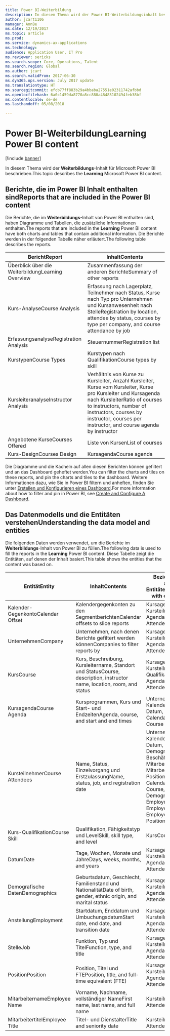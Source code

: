 ```yaml
---
title: Power BI-Weiterbildung
description: In diesem Thema wird der Power BI-Weiterbildungsinhalt beschrieben.
author: jcart1106
manager: AnnBe
ms.date: 12/19/2017
ms.topic: article
ms.prod: 
ms.service: dynamics-ax-applications
ms.technology: 
audience: Application User, IT Pro
ms.reviewer: sericks
ms.search.scope: Core, Operations, Talent
ms.search.region: Global
ms.author: jcart
ms.search.validFrom: 2017-06-30
ms.dyn365.ops.version: July 2017 update
ms.translationtype: HT
ms.sourcegitcommit: efcb77ff883b29a4bbaba27551e02311742afbbd
ms.openlocfilehash: 6a0c1459da8770a8cc880a48483102494feb38bf
ms.contentlocale: de-de
ms.lasthandoff: 05/08/2018

---
```


# <a name="learning-power-bi-content"></a><span data-ttu-id="042da-103">Power BI-Weiterbildung</span><span class="sxs-lookup"><span data-stu-id="042da-103">Learning Power BI content</span></span>

[!include [banner](../includes/banner.md)]

<span data-ttu-id="042da-104">In diesem Thema wird der **Weiterbildungs**-Inhalt für Microsoft Power BI beschrieben.</span><span class="sxs-lookup"><span data-stu-id="042da-104">This topic describes the **Learning** Microsoft Power BI content.</span></span>

## <a name="reports-that-are-included-in-the-power-bi-content"></a><span data-ttu-id="042da-105">Berichte, die im Power BI Inhalt enthalten sind</span><span class="sxs-lookup"><span data-stu-id="042da-105">Reports that are included in the Power BI content</span></span>

<span data-ttu-id="042da-106">Die Berichte, die im **Weiterbildungs**-Inhalt von Power BI enthalten sind, haben Diagramme und Tabellen, die zusätzliche Informationen enthalten.</span><span class="sxs-lookup"><span data-stu-id="042da-106">The reports that are included in the **Learning** Power BI content have both charts and tables that contain additional information.</span></span> <span data-ttu-id="042da-107">Die Berichte werden in der folgenden Tabelle näher erläutert.</span><span class="sxs-lookup"><span data-stu-id="042da-107">The following table describes the reports.</span></span>

| <span data-ttu-id="042da-108">Bericht</span><span class="sxs-lookup"><span data-stu-id="042da-108">Report</span></span>                | <span data-ttu-id="042da-109">Inhalt</span><span class="sxs-lookup"><span data-stu-id="042da-109">Contents</span></span> |
|-----------------------|----------|
| <span data-ttu-id="042da-110">Überblick über die Weiterbildung</span><span class="sxs-lookup"><span data-stu-id="042da-110">Learning Overview</span></span>     | <span data-ttu-id="042da-111">Zusammenfassung der anderen Berichte</span><span class="sxs-lookup"><span data-stu-id="042da-111">Summary of other reports</span></span> |
| <span data-ttu-id="042da-112">Kurs-Analyse</span><span class="sxs-lookup"><span data-stu-id="042da-112">Course Analysis</span></span>       | <span data-ttu-id="042da-113">Erfassung nach Lagerplatz, Teilnehmer nach Status, Kurse nach Typ pro Unternehmen und Kursanwesenheit nach Stelle</span><span class="sxs-lookup"><span data-stu-id="042da-113">Registration by location, attendee by status, courses by type per company, and course attendance by job</span></span> |
| <span data-ttu-id="042da-114">Erfassungsanalyse</span><span class="sxs-lookup"><span data-stu-id="042da-114">Registration Analysis</span></span> | <span data-ttu-id="042da-115">Steuernummer</span><span class="sxs-lookup"><span data-stu-id="042da-115">Registration list</span></span> |
| <span data-ttu-id="042da-116">Kurstypen</span><span class="sxs-lookup"><span data-stu-id="042da-116">Course Types</span></span>          | <span data-ttu-id="042da-117">Kurstypen nach Qualifikation</span><span class="sxs-lookup"><span data-stu-id="042da-117">Course types by skill</span></span> |
| <span data-ttu-id="042da-118">Kursleiteranalyse</span><span class="sxs-lookup"><span data-stu-id="042da-118">Instructor Analysis</span></span>   | <span data-ttu-id="042da-119">Verhältnis von Kurse zu Kursleiter, Anzahl Kursleiter, Kurse vom Kursleiter, Kurse pro Kursleiter und Kursagenda nach Kursleiter</span><span class="sxs-lookup"><span data-stu-id="042da-119">Ratio of courses to instructors, number of instructors, courses by instructor, courses per instructor, and course agenda by instructor</span></span> |
| <span data-ttu-id="042da-120">Angebotene Kurse</span><span class="sxs-lookup"><span data-stu-id="042da-120">Courses Offered</span></span>       | <span data-ttu-id="042da-121">Liste von Kursen</span><span class="sxs-lookup"><span data-stu-id="042da-121">List of courses</span></span> |
| <span data-ttu-id="042da-122">Kurs-Design</span><span class="sxs-lookup"><span data-stu-id="042da-122">Courses Design</span></span>        | <span data-ttu-id="042da-123">Kursagenda</span><span class="sxs-lookup"><span data-stu-id="042da-123">Course agenda</span></span> |

<span data-ttu-id="042da-124">Die Diagramme und die Kacheln auf allen diesen Berichten können gefiltert und an das Dashboard geheftet werden.</span><span class="sxs-lookup"><span data-stu-id="042da-124">You can filter the charts and tiles on these reports, and pin the charts and tiles to the dashboard.</span></span> <span data-ttu-id="042da-125">Weitere Informationen dazu, wie Sie in Power BI filtern und anheften, finden Sie unter [Erstellen und Konfigurieren eines Dashboard](https://powerbi.microsoft.com/en-us/guided-learning/powerbi-learning-4-2-create-configure-dashboards).</span><span class="sxs-lookup"><span data-stu-id="042da-125">For more information about how to filter and pin in Power BI, see [Create and Configure A Dashboard](https://powerbi.microsoft.com/en-us/guided-learning/powerbi-learning-4-2-create-configure-dashboards).</span></span>

## <a name="understanding-the-data-model-and-entities"></a><span data-ttu-id="042da-126">Das Datenmodells und die Entitäten verstehen</span><span class="sxs-lookup"><span data-stu-id="042da-126">Understanding the data model and entities</span></span>

<span data-ttu-id="042da-127">Die folgenden Daten werden verwendet, um die Berichte im **Weiterbildungs**-Inhalt von Power BI zu füllen.</span><span class="sxs-lookup"><span data-stu-id="042da-127">The following data is used to fill the reports in the **Learning** Power BI content.</span></span> <span data-ttu-id="042da-128">Diese Tabelle zeigt die Entitäten, auf denen der Inhalt basiert.</span><span class="sxs-lookup"><span data-stu-id="042da-128">This table shows the entities that the content was based on.</span></span>

| <span data-ttu-id="042da-129">Entität</span><span class="sxs-lookup"><span data-stu-id="042da-129">Entity</span></span>           | <span data-ttu-id="042da-130">Inhalt</span><span class="sxs-lookup"><span data-stu-id="042da-130">Contents</span></span>                                                         | <span data-ttu-id="042da-131">Beziehungen mit anderen Entitäten</span><span class="sxs-lookup"><span data-stu-id="042da-131">Relationships with other entities</span></span> |
|------------------|------------------------------------------------------------------|-----------------------------------|
| <span data-ttu-id="042da-132">Kalender-Gegenkonto</span><span class="sxs-lookup"><span data-stu-id="042da-132">Calendar Offset</span></span>  | <span data-ttu-id="042da-133">Kalendergegenkonten zu den Segmentberichten</span><span class="sxs-lookup"><span data-stu-id="042da-133">Calendar offsets to slice reports</span></span>                                | <span data-ttu-id="042da-134">Kursagenda, Kursteilnehmer</span><span class="sxs-lookup"><span data-stu-id="042da-134">Course Agenda, Course Attendees</span></span> |
| <span data-ttu-id="042da-135">Unternehmen</span><span class="sxs-lookup"><span data-stu-id="042da-135">Company</span></span>          | <span data-ttu-id="042da-136">Unternehmen, nach denen Berichte gefiltert werden können</span><span class="sxs-lookup"><span data-stu-id="042da-136">Companies to filter reports by</span></span>                                   | <span data-ttu-id="042da-137">Kursagenda, Kursteilnehmer</span><span class="sxs-lookup"><span data-stu-id="042da-137">Course Agenda, Course Attendees</span></span> |
| <span data-ttu-id="042da-138">Kurs</span><span class="sxs-lookup"><span data-stu-id="042da-138">Course</span></span>           | <span data-ttu-id="042da-139">Kurs, Beschreibung, Kursleitername, Standort und Status</span><span class="sxs-lookup"><span data-stu-id="042da-139">Course, description, instructor name, location, room, and status</span></span> | <span data-ttu-id="042da-140">Kursagenda, Kursteilnehmer, Kurs-Qualifikation</span><span class="sxs-lookup"><span data-stu-id="042da-140">Course Agenda, Course Attendees, Course Skill</span></span> |
| <span data-ttu-id="042da-141">Kursagenda</span><span class="sxs-lookup"><span data-stu-id="042da-141">Course Agenda</span></span>    | <span data-ttu-id="042da-142">Kursprogrammen, Kurs und Start- und Endzeiten</span><span class="sxs-lookup"><span data-stu-id="042da-142">Agenda, course, and start and end times</span></span>                          | <span data-ttu-id="042da-143">Unternehmen, Kalender-Gegenkonto, Datum, Kurs</span><span class="sxs-lookup"><span data-stu-id="042da-143">Company, Calendar Offset, Date, Course</span></span> |
| <span data-ttu-id="042da-144">Kursteilnehmer</span><span class="sxs-lookup"><span data-stu-id="042da-144">Course Attendees</span></span> | <span data-ttu-id="042da-145">Name, Status, Einzelvorgang und Erstzulassung</span><span class="sxs-lookup"><span data-stu-id="042da-145">Name, status, job, and registration date</span></span>                         | <span data-ttu-id="042da-146">Unternehmen, Kalender-Gegenkonto, Datum, Kurs, Demographie, Beschäftigung, Kurs, Mitarbeitername, Mitarbeitertitel, Stelle, Position</span><span class="sxs-lookup"><span data-stu-id="042da-146">Company, Calendar Offset, Date, Course, Demographics, Employment, Course, Employee Name, Employee Title, Job, Position</span></span> |
| <span data-ttu-id="042da-147">Kurs-Qualifikation</span><span class="sxs-lookup"><span data-stu-id="042da-147">Course Skill</span></span>     | <span data-ttu-id="042da-148">Qualifikation, Fähigkeitstyp und Level</span><span class="sxs-lookup"><span data-stu-id="042da-148">Skill, skill type, and level</span></span>                                     | <span data-ttu-id="042da-149">Kurs</span><span class="sxs-lookup"><span data-stu-id="042da-149">Course</span></span> |
| <span data-ttu-id="042da-150">Datum</span><span class="sxs-lookup"><span data-stu-id="042da-150">Date</span></span>             | <span data-ttu-id="042da-151">Tage, Wochen, Monate und Jahre</span><span class="sxs-lookup"><span data-stu-id="042da-151">Days, weeks, months, and years</span></span>                                   | <span data-ttu-id="042da-152">Kursagenda, Kursteilnehmer</span><span class="sxs-lookup"><span data-stu-id="042da-152">Course Agenda, Course Attendees</span></span> |
| <span data-ttu-id="042da-153">Demografische Daten</span><span class="sxs-lookup"><span data-stu-id="042da-153">Demographics</span></span>     | <span data-ttu-id="042da-154">Geburtsdatum, Geschlecht, Familienstand und Nationalität</span><span class="sxs-lookup"><span data-stu-id="042da-154">Date of birth, gender, ethnic origin, and marital status</span></span>         | <span data-ttu-id="042da-155">Kursagenda, Kursteilnehmer</span><span class="sxs-lookup"><span data-stu-id="042da-155">Course Agenda, Course Attendees</span></span> |
| <span data-ttu-id="042da-156">Anstellung</span><span class="sxs-lookup"><span data-stu-id="042da-156">Employment</span></span>       | <span data-ttu-id="042da-157">Startdatum, Enddatum und Umbuchungsdatum</span><span class="sxs-lookup"><span data-stu-id="042da-157">Start date, end date, and transition date</span></span>                        | <span data-ttu-id="042da-158">Kursagenda, Kursteilnehmer</span><span class="sxs-lookup"><span data-stu-id="042da-158">Course Agenda, Course Attendees</span></span> |
| <span data-ttu-id="042da-159">Stelle</span><span class="sxs-lookup"><span data-stu-id="042da-159">Job</span></span>              | <span data-ttu-id="042da-160">Funktion, Typ und Titel</span><span class="sxs-lookup"><span data-stu-id="042da-160">Function, type, and title</span></span>                                        | <span data-ttu-id="042da-161">Kursagenda, Kursteilnehmer</span><span class="sxs-lookup"><span data-stu-id="042da-161">Course Agenda, Course Attendees</span></span> |
| <span data-ttu-id="042da-162">Position</span><span class="sxs-lookup"><span data-stu-id="042da-162">Position</span></span>         | <span data-ttu-id="042da-163">Position, Titel und FTE</span><span class="sxs-lookup"><span data-stu-id="042da-163">Position, title, and full-time equivalent (FTE)</span></span>                  | <span data-ttu-id="042da-164">Kursagenda, Kursteilnehmer</span><span class="sxs-lookup"><span data-stu-id="042da-164">Course Agenda, Course Attendees</span></span> |
| <span data-ttu-id="042da-165">Mitarbeitername</span><span class="sxs-lookup"><span data-stu-id="042da-165">Employee Name</span></span>    | <span data-ttu-id="042da-166">Vorname, Nachname, vollständiger Name</span><span class="sxs-lookup"><span data-stu-id="042da-166">First name, last name, and full name</span></span>                             | <span data-ttu-id="042da-167">Kursteilnehmer</span><span class="sxs-lookup"><span data-stu-id="042da-167">Course Attendees</span></span> |
| <span data-ttu-id="042da-168">Mitarbeitertitel</span><span class="sxs-lookup"><span data-stu-id="042da-168">Employee Title</span></span>   | <span data-ttu-id="042da-169">Titel- und Dienstalter</span><span class="sxs-lookup"><span data-stu-id="042da-169">Title and seniority date</span></span>                                         | <span data-ttu-id="042da-170">Kursteilnehmer</span><span class="sxs-lookup"><span data-stu-id="042da-170">Course Attendees</span></span> |



